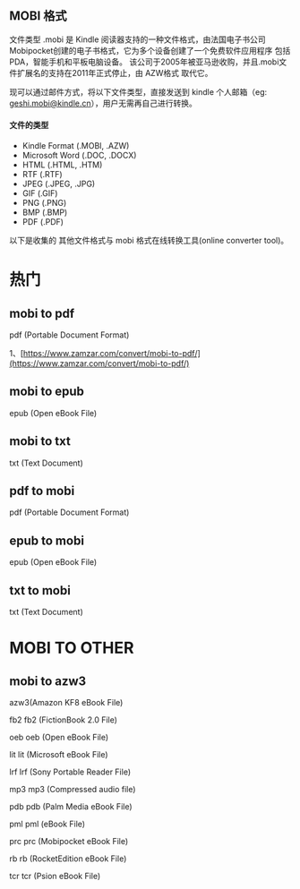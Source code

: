 ## MOBI 格式
文件类型 .mobi 是 Kindle 阅读器支持的一种文件格式，由法国电子书公司Mobipocket创建的电子书格式，它为多个设备创建了一个免费软件应用程序 包括PDA，智能手机和平板电脑设备。 该公司于2005年被亚马逊收购，并且.mobi文件扩展名的支持在2011年正式停止，由 AZW格式 取代它。

现可以通过邮件方式，将以下文件类型，直接发送到 kindle 个人邮箱（eg: geshi.mobi@kindle.cn），用户无需再自己进行转换。

#### 文件的类型
+ Kindle Format (.MOBI, .AZW)
+ Microsoft Word (.DOC, .DOCX)
+ HTML (.HTML, .HTM)
+ RTF (.RTF)
+ JPEG (.JPEG, .JPG)
+ GIF (.GIF)
+ PNG (.PNG)
+ BMP (.BMP)
+ PDF (.PDF)

以下是收集的 其他文件格式与 mobi 格式在线转换工具(online converter tool)。

# 热门
## mobi to pdf
pdf (Portable Document Format)

1、[https://www.zamzar.com/convert/mobi-to-pdf/](https://www.zamzar.com/convert/mobi-to-pdf/)

## mobi to epub
epub (Open eBook File)

## mobi to txt
txt (Text Document)

## pdf to mobi
pdf (Portable Document Format)

## epub to mobi
epub (Open eBook File)

## txt to mobi
txt (Text Document)

# MOBI TO OTHER
## mobi to azw3 
azw3(Amazon KF8 eBook File)

fb2
fb2 (FictionBook 2.0 File)

oeb
oeb (Open eBook File)

lit
lit (Microsoft eBook File)

lrf
lrf (Sony Portable Reader File)

mp3 
mp3 (Compressed audio file)

pdb
pdb (Palm Media eBook File)

pml
pml (eBook File)

prc
prc (Mobipocket eBook File)

rb
rb (RocketEdition eBook File)

tcr
tcr (Psion eBook File)



